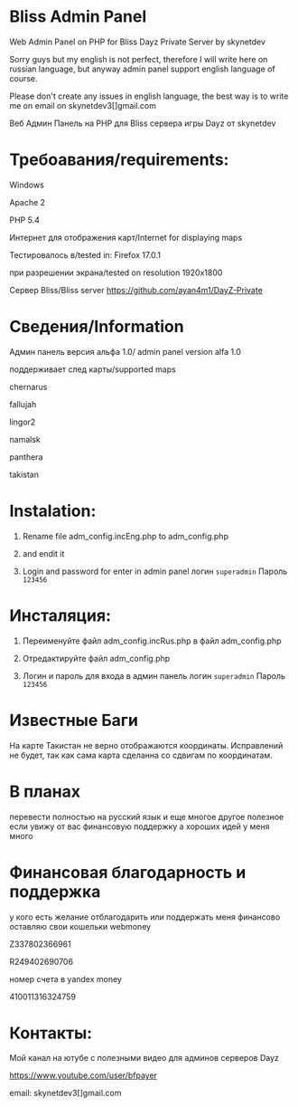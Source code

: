 Bliss Admin Panel 
=================

Web Admin Panel on PHP for Bliss Dayz Private Server by skynetdev

Sorry guys but my english is not perfect, therefore I will write here on russian language, but
anyway admin panel support english language of course.

Please don't create any issues in english language,
the best way is to write me on email on skynetdev3[]gmail.com

Веб Админ Панель на PHP для Bliss сервера игры Dayz от skynetdev

Требоавания/requirements:
=================
Windows

Apache 2

PHP 5.4

Интернет для отображения карт/Internet for displaying maps

Тестировалось в/tested in: Firefox 17.0.1

при разрешении экрана/tested on resolution 1920x1800

Сервер Bliss/Bliss server 
https://github.com/ayan4m1/DayZ-Private


Сведения/Information
===================
Админ панель версия альфа 1.0/ admin panel version alfa 1.0

поддерживает след карты/supported maps

chernarus

fallujah

lingor2

namalsk

panthera

takistan


Instalation:
=============

1) Rename file adm_config.incEng.php  to adm_config.php

2)  and endit it

3) Login and password for enter in admin panel логин <code>superadmin</code> Пароль <code>123456</code>



Инсталяция:
=================

1) Переименуйте файл adm_config.incRus.php в файл adm_config.php

2) Отредактируйте файл adm_config.php

3) Логин и пароль для входа в админ панель логин <code>superadmin</code> Пароль <code>123456</code>



Известные Баги
=================
На карте Такистан не верно отображаются координаты. Исправлений не будет, так как сама карта сделанна со сдвигам по координатам.

В планах
================
перевести полностью на русский язык
и еще многое другое полезное если увижу от вас финансовую поддержку
а хороших идей у меня много

Финансовая благодарность и поддержка
================
у кого есть желание отблагодарить или поддержать меня финансово
оставляю свои кошельки webmoney

Z337802366961

R249402690706

номер счета в yandex money

410011316324759



Контакты:
================
Мой канал на ютубе с полезными видео для админов серверов Dayz

https://www.youtube.com/user/bfpayer

email: skynetdev3[]gmail.com

